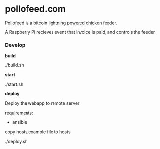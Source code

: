 # pollofeed.com

Pollofeed is a bitcoin lightning powered chicken feeder.

A Raspberry Pi recieves event that invoice is paid, and controls the feeder



### Develop

**build**

  ./build.sh
  
**start**

  ./start.sh
  
**deploy**

  Deploy the webapp to remote server 
  
  requirements:
   - ansible
   
   copy hosts.example file to hosts
   
  ./deploy.sh
  
